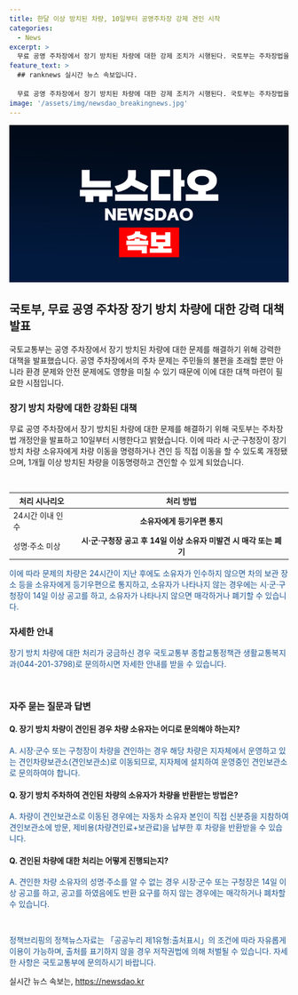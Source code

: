 ```yaml
---
title: 한달 이상 방치된 차량, 10일부터 공영주차장 강제 견인 시작
categories:
  - News
excerpt: >
  무료 공영 주차장에서 장기 방치된 차량에 대한 강제 조치가 시행된다. 국토부는 주차장법을 개정하여 1개월 이상 방치된 차량에 대해 이동명령, 견인을 가능하게 하고, 소유자가 인수하지 않을 경우 매각이나 폐차할 수 있도록 했다. 국토부는 개정안 시행으로 공영 주차장 환경개선과 안전 확보에 기여할 것으로 기대하며, 관련 제도 개선을 계속 추진할 예정이다. 또한, 관련 문의사항은 국토부 종합교통정책관 생활교통복지과로 문의하도록 안내하고 있다. (출처: 정책브리핑 www.korea.kr)
feature_text: >
  ## ranknews 실시간 뉴스 속보입니다.

  무료 공영 주차장에서 장기 방치된 차량에 대한 강제 조치가 시행된다. 국토부는 주차장법을 개정하여 1개월 이상 방치된 차량에 대해 이동명령, 견인을 가능하게 하고, 소유자가 인수하지 않을 경우 매각이나 폐차할 수 있도록 했다. 국토부는 개정안 시행으로 공영 주차장 환경개선과 안전 확보에 기여할 것으로 기대하며, 관련 제도 개선을 계속 추진할 예정이다. 또한, 관련 문의사항은 국토부 종합교통정책관 생활교통복지과로 문의하도록 안내하고 있다. (출처: 정책브리핑 www.korea.kr)
image: '/assets/img/newsdao_breakingnews.jpg'
---
```


<p><img src="/assets/img/newsdao_breakingnews.jpg" alt="ranknews 속보" /></p>

<h2 data-ke-size="size26">국토부, 무료 공영 주차장 장기 방치 차량에 대한 강력 대책 발표</h2>

<p data-ke-size="size16">국토교통부는 공영 주차장에서 장기 방치된 차량에 대한 문제를 해결하기 위해 강력한 대책을 발표했습니다. 공영 주차장에서의 주차 문제는 주민들의 불편을 초래할 뿐만 아니라 환경 문제와 안전 문제에도 영향을 미칠 수 있기 때문에 이에 대한 대책 마련이 필요한 시점입니다.</p>

<h3>장기 방치 차량에 대한 강화된 대책</h3>

<p data-ke-size="size16">무료 공영 주차장에서 장기 방치된 차량에 대한 문제를 해결하기 위해 국토부는 주차장법 개정안을 발표하고 10일부터 시행한다고 밝혔습니다. 이에 따라 시·군·구청장이 장기 방치 차량 소유자에게 차량 이동을 명령하거나 견인 등 직접 이동을 할 수 있도록 개정됐으며, 1개월 이상 방치된 차량을 이동명령하고 견인할 수 있게 되었습니다.</p>

<p data-ke-size="size16">&nbsp;</p>

<table>
    <thead>
        <tr>
            <th>처리 시나리오</th>
            <th>처리 방법</th>
        </tr>
    </thead>
    <tbody>
        <tr>
            <td>24시간 이내 인수</td>
            <td style="text-align: center; height: 17px;"><b>소유자에게 등기우편 통지</b></td>
        </tr>
        <tr>
            <td>성명·주소 미상</td>
            <td style="text-align: center; height: 17px;"><b>시·군·구청장 공고 후 14일 이상 소유자 미발견 시 매각 또는 폐기</b></td>
        </tr>
    </tbody>
</table>

<p data-ke-size="size16"><span style="color: #1a5490;">이에 따라 문제의 차량은 24시간이 지난 후에도 소유자가 인수하지 않으면 차의 보관 장소 등을 소유자에게 등기우편으로 통지하고, 소유자가 나타나지 않는 경우에는 시·군·구청장이 14일 이상 공고를 하고, 소유자가 나타나지 않으면 매각하거나 폐기할 수 있습니다.</span></p>

<h3>자세한 안내</h3>

<p data-ke-size="size16"><span style="color: #1a5490;">장기 방치 차량에 대한 처리가 궁금하신 경우 국토교통부 종합교통정책관 생활교통복지과(044-201-3798)로 문의하시면 자세한 안내를 받을 수 있습니다.</span></p>

<p data-ke-size="size16">&nbsp;</p>

<h3>자주 묻는 질문과 답변</h3>

<h4>Q. 장기 방치 차량이 견인된 경우 차량 소유자는 어디로 문의해야 하는지?</h4>

<p data-ke-size="size16"><span style="color: #1a5490;">A. 시장·군수 또는 구청장이 차량을 견인하는 경우 해당 차량은 지자체에서 운영하고 있는 견인차량보관소(견인보관소)로 이동되므로, 지자체에 설치하여 운영중인 견인보관소로 문의하여야 합니다.</span></p>

<h4>Q. 장기 방치 주차하여 견인된 차량의 소유자가 차량을 반환받는 방법은?</h4>

<p data-ke-size="size16"><span style="color: #1a5490;">A. 차량이 견인보관소로 이동된 경우에는 자동차 소유자 본인이 직접 신분증을 지참하여 견인보관소에 방문, 제비용(차량견인료+보관료)을 납부한 후 차량을 반환받을 수 있습니다.</span></p>

<h4>Q. 견인된 차량에 대한 처리는 어떻게 진행되는지?</h4>

<p data-ke-size="size16"><span style="color: #1a5490;">A. 견인한 차량 소유자의 성명·주소를 알 수 없는 경우 시장·군수 또는 구청장은 14일 이상 공고를 하고, 공고를 하였음에도 반환 요구를 하지 않는 경우에는 매각하거나 폐차할 수 있습니다.</span></p>

<p data-ke-size="size16">&nbsp;</p>

<p data-ke-size="size16"><span style="color: #1a5490;">정책브리핑의 정책뉴스자료는 「공공누리 제1유형:출처표시」의 조건에 따라 자유롭게 이용이 가능하며, 출처를 표기하지 않을 경우 저작권법에 의해 처벌될 수 있습니다. 자세한 사항은 국토교통부에 문의하시기 바랍니다.</span></p>
실시간 뉴스 속보는, <a href="https://newsdao.kr" rel="dofollow">https://newsdao.kr</a>


